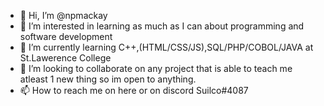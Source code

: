 - 👋 Hi, I’m @npmackay
- 👀 I’m interested in learning as much as I can about programming and software development
- 🌱 I’m currently learning C++,(HTML/CSS/JS),SQL/PHP/COBOL/JAVA at St.Lawerence College
- 💞️ I’m looking to collaborate on any project that is able to teach me atleast 1 new thing so im open to anything.
- 📫 How to reach me on here or on discord Suilco#4087

<!---
npmackay/npmackay is a ✨ special ✨ repository because its `README.md` (this file) appears on your GitHub profile.
You can click the Preview link to take a look at your changes.
--->
